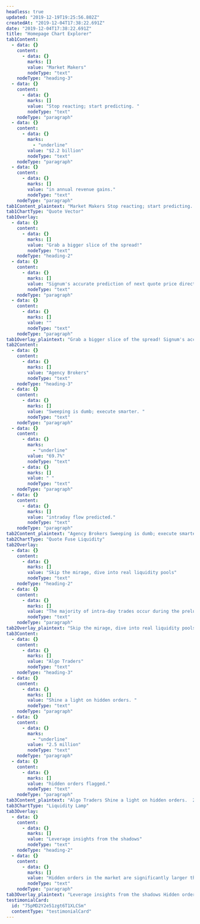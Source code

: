 ```yaml
---
headless: true
updated: "2019-12-19T19:25:56.802Z"
createdAt: "2019-12-04T17:38:22.691Z"
date: "2019-12-04T17:38:22.691Z"
title: "Homepage Chart Explorer"
tab1Content:
  - data: {}
    content:
      - data: {}
        marks: []
        value: "Market Makers"
        nodeType: "text"
    nodeType: "heading-3"
  - data: {}
    content:
      - data: {}
        marks: []
        value: "Stop reacting; start predicting. "
        nodeType: "text"
    nodeType: "paragraph"
  - data: {}
    content:
      - data: {}
        marks:
          - "underline"
        value: "$2.2 billion"
        nodeType: "text"
    nodeType: "paragraph"
  - data: {}
    content:
      - data: {}
        marks: []
        value: "in annual revenue gains."
        nodeType: "text"
    nodeType: "paragraph"
tab1Content_plaintext: "Market Makers Stop reacting; start predicting.  $2.2 billion in annual revenue gains."
tab1ChartType: "Quote Vector"
tab1Overlay:
  - data: {}
    content:
      - data: {}
        marks: []
        value: "Grab a bigger slice of the spread!"
        nodeType: "text"
    nodeType: "heading-2"
  - data: {}
    content:
      - data: {}
        marks: []
        value: "Signum's accurate prediction of next quote price direction - Quote Vector - allows market makers to consistently reap handsome returns. How handsome? Millions of dollars per day and over two billion dollars per year are achievable in the US equities market."
        nodeType: "text"
    nodeType: "paragraph"
  - data: {}
    content:
      - data: {}
        marks: []
        value: ""
        nodeType: "text"
    nodeType: "paragraph"
tab1Overlay_plaintext: "Grab a bigger slice of the spread! Signum's accurate prediction of next quote price direction - Quote Vector - allows market makers to consistently reap handsome returns. How handsome? Millions of dollars per day and over two billion dollars per year are achievable in the US equities market. "
tab2Content:
  - data: {}
    content:
      - data: {}
        marks: []
        value: "Agency Brokers"
        nodeType: "text"
    nodeType: "heading-3"
  - data: {}
    content:
      - data: {}
        marks: []
        value: "Sweeping is dumb; execute smarter. "
        nodeType: "text"
    nodeType: "paragraph"
  - data: {}
    content:
      - data: {}
        marks:
          - "underline"
        value: "69.7%"
        nodeType: "text"
      - data: {}
        marks: []
        value: " "
        nodeType: "text"
    nodeType: "paragraph"
  - data: {}
    content:
      - data: {}
        marks: []
        value: "intraday flow predicted."
        nodeType: "text"
    nodeType: "paragraph"
tab2Content_plaintext: "Agency Brokers Sweeping is dumb; execute smarter.  69.7%  intraday flow predicted."
tab2ChartType: "Quote Fuse Liquidity"
tab2Overlay:
  - data: {}
    content:
      - data: {}
        marks: []
        value: "Skip the mirage, dive into real liquidity pools"
        nodeType: "text"
    nodeType: "heading-2"
  - data: {}
    content:
      - data: {}
        marks: []
        value: "The majority of intra-day trades occur during the prelude to a quote price change. Signum’s accurate prediction of imminent quote price changes - Quote Fuse - allows agency brokers to reliably target pools of available liquidity."
        nodeType: "text"
    nodeType: "paragraph"
tab2Overlay_plaintext: "Skip the mirage, dive into real liquidity pools The majority of intra-day trades occur during the prelude to a quote price change. Signum’s accurate prediction of imminent quote price changes - Quote Fuse - allows agency brokers to reliably target pools of available liquidity."
tab3Content:
  - data: {}
    content:
      - data: {}
        marks: []
        value: "Algo Traders"
        nodeType: "text"
    nodeType: "heading-3"
  - data: {}
    content:
      - data: {}
        marks: []
        value: "Shine a light on hidden orders. "
        nodeType: "text"
    nodeType: "paragraph"
  - data: {}
    content:
      - data: {}
        marks:
          - "underline"
        value: "2.5 million"
        nodeType: "text"
    nodeType: "paragraph"
  - data: {}
    content:
      - data: {}
        marks: []
        value: "hidden orders flagged."
        nodeType: "text"
    nodeType: "paragraph"
tab3Content_plaintext: "Algo Traders Shine a light on hidden orders.  2.5 million hidden orders flagged."
tab3ChartType: "Liquidity Lamp"
tab3Overlay:
  - data: {}
    content:
      - data: {}
        marks: []
        value: "Leverage insights from the shadows"
        nodeType: "text"
    nodeType: "heading-2"
  - data: {}
    content:
      - data: {}
        marks: []
        value: "Hidden orders in the market are significantly larger than visible orders and they beget concentrations of trading activity. Signum’s accurate identification of reserve orders - Liquidity Lamp - and estimation of their size - Searchlight - allow algo traders to make more informed trading decisions."
        nodeType: "text"
    nodeType: "paragraph"
tab3Overlay_plaintext: "Leverage insights from the shadows Hidden orders in the market are significantly larger than visible orders and they beget concentrations of trading activity. Signum’s accurate identification of reserve orders - Liquidity Lamp - and estimation of their size - Searchlight - allow algo traders to make more informed trading decisions."
testimonialCard:
  id: "75pMD2Y2e51zgt6T1XLCSm"
  contentType: "testimonialCard"
---
```

